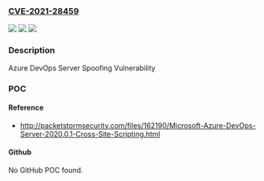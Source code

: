 ### [CVE-2021-28459](https://cve.mitre.org/cgi-bin/cvename.cgi?name=CVE-2021-28459)
![](https://img.shields.io/static/v1?label=Product&message=Azure%20DevOps%20Server%202020.0.1&color=blue)
![](https://img.shields.io/static/v1?label=Version&message=n%2Fa&color=blue)
![](https://img.shields.io/static/v1?label=Vulnerability&message=Spoofing&color=brighgreen)

### Description

Azure DevOps Server Spoofing Vulnerability

### POC

#### Reference
- http://packetstormsecurity.com/files/162190/Microsoft-Azure-DevOps-Server-2020.0.1-Cross-Site-Scripting.html

#### Github
No GitHub POC found.

